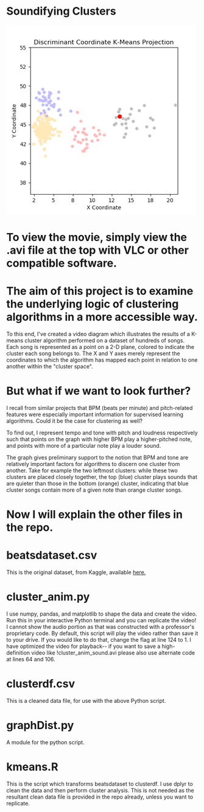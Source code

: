# Soundifying Clusters

![](movie.png)

# To view the movie, simply view the .avi file at the top with VLC or other compatible software.

# The aim of this project is to examine the underlying logic of clustering algorithms in a more accessible way.

To this end, I've created a video diagram which illustrates the results of a K-means cluster algorithm performed on a dataset of hundreds of songs. Each song is represented as a point on a 2-D plane, colored to indicate the cluster each song belongs to. The X and Y axes merely represent the coordinates to which the algorithm has mapped each point in relation to one another within the "cluster space".

# But what if we want to look further?

I recall from similar projects that BPM (beats per minute) and pitch-related features were especially important information for supervised learning algorithms. Could it be the case for clustering as well?

To find out, I represent tempo and tone with pitch and loudness respectively such that points on the graph with higher BPM play a higher-pitched note, and points with more of a particular note play a louder sound.

The graph gives preliminary support to the notion that BPM and tone are relatively important factors for algorithms to discern one cluster from another. Take for example the two leftmost clusters: while these two clusters are placed closely together, the top (blue) cluster plays sounds that are quieter than those in the bottom (orange) cluster, indicating that blue cluster songs contain more of a given note than orange cluster songs.

# Now I will explain the other files in the repo.

# beatsdataset.csv
This is the original dataset, from Kaggle, available [here.](https://www.kaggle.com/caparrini/beatsdataset)

# cluster_anim.py
I use numpy, pandas, and matplotlib to shape the data and create the video. Run this in your interactive Python terminal and you can replicate the video! I cannot show the audio portion as that was constructed with a professor's proprietary code. By default, this script will play the video rather than save it to your drive. If you would like to do that, change the flag at line 124 to 1. I have optimized the video for playback-- if you want to save a high-definition video like !cluster_anim_sound.avi please also use alternate code at lines 64 and 106.

# clusterdf.csv
This is a cleaned data file, for use with the above Python script.

# graphDist.py
A module for the python script.

# kmeans.R
This is the script which transforms beatsdataset to clusterdf. I use dplyr to clean the data and then perform cluster analysis. This is not needed as the resultant clean data file is provided in the repo already, unless you want to replicate.


